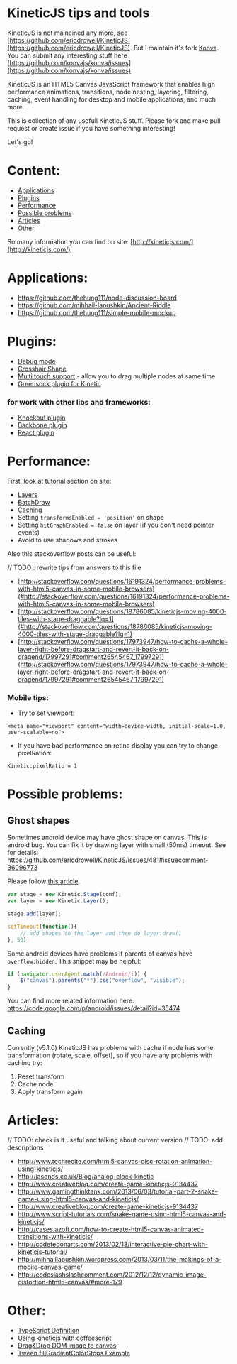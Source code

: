KineticJS tips and tools
========================

KineticJS is not maineined any more, see [https://github.com/ericdrowell/KineticJS](https://github.com/ericdrowell/KineticJS). But I maintain it's fork [Konva](http://konvajs.github.io/). You can submit any interesting stuff here [https://github.com/konvajs/konva/issues](https://github.com/konvajs/konva/issues)

KineticJS is an HTML5 Canvas JavaScript framework that enables high performance animations, transitions, node nesting, layering, filtering, caching, event handling for desktop and mobile applications, and much more.

This is collection of any usefull KineticJS stuff.
Please fork and make pull request or create issue if you have something interesting!

Let's go!

# Content:

* [Applications](#applications)
* [Plugins](#plugins)
* [Performance](#performance)
* [Possible problems](#possibleproblems)
* [Articles](#articles)
* [Other](#other)

So many information you can find on site: [http://kineticjs.com/](http://kineticjs.com/)

# Applications:

* https://github.com/thehung111/node-discussion-board
* https://github.com/mihhail-lapushkin/Ancient-Riddle
* https://github.com/thehung111/simple-mobile-mockup

# Plugins:

* [Debug mode](https://github.com/lavrton/kineticjs-tips-and-tools/tree/master/debug)
* [Crosshair Shape](https://github.com/binoculars/KineticJS-plugins/tree/master/src/shapes)
* [Multi touch support](https://github.com/atomictag/Kinetic.MultiTouch) - allow you to drag multiple nodes at same time
* [Greensock plugin for Kinetic](http://api.greensock.com/js/com/greensock/plugins/KineticPlugin.html)


### for work with other libs and frameworks:

* [Knockout plugin](https://github.com/fizmo/knockout-kinetic)
* [Backbone plugin](https://github.com/slash-system/backbone.kineticview)
* [React plugin](https://github.com/freiksenet/react-kinetic)

# Performance:

First, look at tutorial section on site:

* [Layers](http://www.html5canvastutorials.com/kineticjs/html5-canvas-layer-management-with-kineticjs/)
* [BatchDraw](http://www.html5canvastutorials.com/kineticjs/html5-canvas-kineticjs-batch-draw/)
* [Caching](http://www.html5canvastutorials.com/kineticjs/html5-canvas-shape-caching-with-kineticjs/)
* Setting `transformsEnabled = 'position'` on shape
* Setting `hitGraphEnabled = false` on layer (if you don't need pointer events)
* Avoid to use shadows and strokes


Also this stackoverflow posts can be useful:

// TODO : rewrite tips from answers to this file

* [http://stackoverflow.com/questions/16191324/performance-problems-with-html5-canvas-in-some-mobile-browsers](#http://stackoverflow.com/questions/16191324/performance-problems-with-html5-canvas-in-some-mobile-browsers)
* [http://stackoverflow.com/questions/18786085/kineticjs-moving-4000-tiles-with-stage-draggable?lq=1](#http://stackoverflow.com/questions/18786085/kineticjs-moving-4000-tiles-with-stage-draggable?lq=1)
* [http://stackoverflow.com/questions/17973947/how-to-cache-a-whole-layer-right-before-dragstart-and-revert-it-back-on-dragend/17997291#comment26545467_17997291](http://stackoverflow.com/questions/17973947/how-to-cache-a-whole-layer-right-before-dragstart-and-revert-it-back-on-dragend/17997291#comment26545467_17997291)


### Mobile tips:

* Try to set viewport:
```
<meta name="viewport" content="width=device-width, initial-scale=1.0, user-scalable=no">
```

* If you have bad performance on retina display you can try to change pixelRation:
```
Kinetic.pixelRatio = 1
``` 


# Possible problems:

## Ghost shapes

Sometimes android device may have ghost shape on canvas. This is android bug. You can fix it by drawing layer with small (50ms) timeout. See for details: https://github.com/ericdrowell/KineticJS/issues/481#issuecomment-36096773

Please follow [this article](slash-system.com/en/how-to-fix-android-html5-canvas-issues/).


```javascript
var stage = new Kinetic.Stage(conf);
var layer = new Kinetic.Layer();

stage.add(layer);

setTimeout(function(){
    // add shapes to the layer and then do layer.draw()
}, 50);
```

Some android devices have problems if parents of canvas have `overflow:hidden`. This snippet may be helpful:
```javascript
if (navigator.userAgent.match(/Android/i)) {
    $("canvas").parents("*").css("overflow", "visible");
}
```
You can find more related information here:
https://code.google.com/p/android/issues/detail?id=35474

## Caching

Currently (v5.1.0) KineticJS has problems with cache if node has some transformation (rotate, scale, offset), so if you have any problems with caching try:
 
 1. Reset transform
 2. Cache node
 3. Apply transform again

# Articles:

// TODO: check is it useful and talking about current version
// TODO: add descriptions

* http://www.techrecite.com/html5-canvas-disc-rotation-animation-using-kineticjs/
* http://jasonds.co.uk/Blog/analog-clock-kinetic
* http://www.creativebloq.com/create-game-kineticjs-9134437
* http://www.gamingthinktank.com/2013/06/03/tutorial-part-2-snake-game-using-html5-canvas-and-kineticjs/
* http://www.creativebloq.com/create-game-kineticjs-9134437
* http://www.script-tutorials.com/snake-game-using-html5-canvas-and-kineticjs/
* http://cases.azoft.com/how-to-create-html5-canvas-animated-transitions-with-kineticjs/
* http://codefedonarts.com/2013/02/13/interactive-pie-chart-with-kineticjs-tutorial/
* http://mihhaillapushkin.wordpress.com/2013/03/11/the-makings-of-a-mobile-canvas-game/
* http://codeslashslashcomment.com/2012/12/12/dynamic-image-distortion-html5-canvas/#more-179

# Other:

* [TypeScript Definition](https://github.com/lavrton/kineticjs-tips-and-tools/blob/master/typescript/kinetic.d.ts)
* [Using kineticjs with coffeescript](http://stackoverflow.com/questions/14530450/coffeescript-class/14536430#14536430)
* [Drag&Drop DOM image to canvas](http://stackoverflow.com/questions/16271450/kineticjs-drag-and-drop-image-from-dom-into-canvas/16311898#16311898)
* [Tween fillGradientColorStops Example](http://jsfiddle.net/ZH2AS/)



